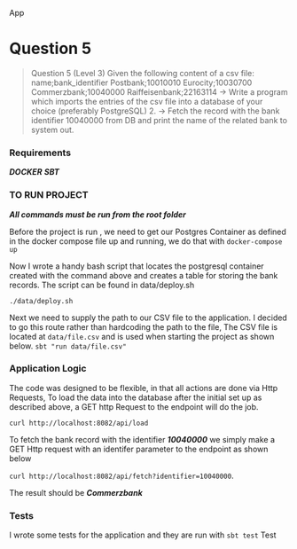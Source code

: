 App
# Question 5

>Question 5 (Level 3)
Given the following content of a csv file:
name;bank_identifier
Postbank;10010010
Eurocity;10030700
Commerzbank;10040000
Raiffeisenbank;22163114
-> Write a program which imports the entries of the csv file into a database of your choice (preferably PostgreSQL) 2.
-> Fetch the record with the bank identifier 10040000 from DB and print the name of the related bank to system out.

### Requirements
***DOCKER***
***SBT***

### TO RUN PROJECT
***All commands must be run from the root folder***

Before the project is run , we need to get our Postgres Container as defined in the docker compose file up and running, we do that with
```docker-compose up```

Now I wrote a handy bash script that locates the postgresql container created with the command above and creates a table for storing the bank records. The script can be found in data/deploy.sh

```./data/deploy.sh```

Next we need to supply the path to our CSV file to the application. I decided to go this route rather than hardcoding the path to the file, The CSV file is located at ```data/file.csv``` and  is used when starting the project as shown below.
```sbt "run data/file.csv"```

### Application Logic

The code was designed to be flexible, in that all actions are done via Http Requests, To load the data into the database after the initial set up as described above, a GET http Request to the endpoint will do the job.

```curl http://localhost:8082/api/load```

To fetch the bank record with the identifier ***10040000*** we simply make a GET Http request with an identifer parameter to the endpoint as shown below

```curl http://localhost:8082/api/fetch?identifier=10040000```.

The result should be ***Commerzbank***

### Tests
I wrote some tests for the application and they are run with
```sbt test```
Test

